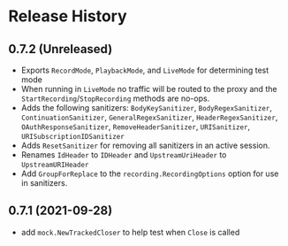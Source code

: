 # Release History

## 0.7.2 (Unreleased)
* Exports `RecordMode`, `PlaybackMode`, and `LiveMode` for determining test mode
* When running in `LiveMode` no traffic will be routed to the proxy and the `StartRecording`/`StopRecording` methods are no-ops.
* Adds the following sanitizers: `BodyKeySanitizer`, `BodyRegexSanitizer`, `ContinuationSanitizer`, `GeneralRegexSanitizer`, `HeaderRegexSanitizer`, `OAuthResponseSanitizer`, `RemoveHeaderSanitizer`, `URISanitizer`, `URISubscriptionIDSanitizer`
* Adds `ResetSanitizer` for removing all sanitizers in an active session.
* Renames `IdHeader` to `IDHeader` and `UpstreamUriHeader` to `UpstreamURIHeader`
* Add `GroupForReplace` to the `recording.RecordingOptions` option for use in sanitizers.

## 0.7.1 (2021-09-28)
* add `mock.NewTrackedCloser` to help test when `Close` is called